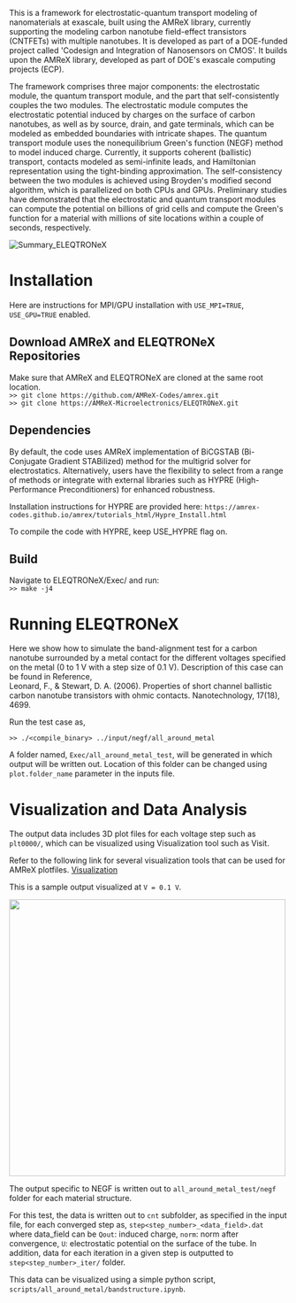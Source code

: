 This is a framework for electrostatic-quantum transport modeling of nanomaterials at exascale, built using the AMReX library, currently supporting the modeling carbon nanotube field-effect transistors (CNTFETs) with multiple nanotubes. It is developed as part of a DOE-funded project called 'Codesign and Integration of Nanosensors on CMOS'. It builds upon the AMReX library, developed as part of DOE's exascale computing projects (ECP).

The framework comprises three major components: the electrostatic module, the quantum transport module, and the part that self-consistently couples the two modules. The electrostatic module computes the electrostatic potential induced by charges on the surface of carbon nanotubes, as well as by source, drain, and gate terminals, which can be modeled as embedded boundaries with intricate shapes. The quantum transport module uses the nonequilibrium Green's function (NEGF) method to model induced charge. Currently, it supports coherent (ballistic) transport, contacts modeled as semi-infinite leads, and Hamiltonian representation using the tight-binding approximation. The self-consistency between the two modules is achieved using Broyden's modified second algorithm, which is parallelized on both CPUs and GPUs. Preliminary studies have demonstrated that the electrostatic and quantum transport modules can compute the potential on billions of grid cells and compute the Green's function for a material with millions of site locations within a couple of seconds, respectively. 

![Summary_ELEQTRONeX](https://github.com/AMReX-Microelectronics/eXstatic/assets/42623728/bb489e73-8530-4a48-9992-0caf2b206588)

# Installation
Here are instructions for MPI/GPU installation with `USE_MPI=TRUE`, `USE_GPU=TRUE` enabled.  

## Download AMReX and ELEQTRONeX Repositories
Make sure that AMReX and ELEQTRONeX are cloned at the same root location. \
``` >> git clone https://github.com/AMReX-Codes/amrex.git ``` \
``` >> git clone https://AMReX-Microelectronics/ELEQTRONeX.git ```

## Dependencies
By default, the code uses AMReX implementation of BiCGSTAB (Bi-Conjugate Gradient STABilized)
method for the multigrid solver for electrostatics. Alternatively, users have the flexibility to select from a range of methods or integrate with external libraries such as HYPRE (High-Performance Preconditioners) for enhanced robustness.

Installation instructions for HYPRE are provided here:
``` https://amrex-codes.github.io/amrex/tutorials_html/Hypre_Install.html ```

To compile the code with HYPRE, keep USE_HYPRE flag on.

## Build
 Navigate to ELEQTRONeX/Exec/ and run:\
```>> make -j4```

# Running ELEQTRONeX

Here we show how to simulate the band-alignment test for a carbon nanotube surrounded by a metal contact for the different voltages specified on the metal (0 to 1 V with a step size of 0.1 V).
Description of this case can be found in Reference,\
Leonard, F., & Stewart, D. A. (2006). Properties of short channel ballistic carbon nanotube transistors with ohmic contacts. Nanotechnology, 17(18), 4699.

Run the test case as,

```>> ./<compile_binary> ../input/negf/all_around_metal```

A folder named, `Exec/all_around_metal_test`, will be generated in which output will be written out. Location of this folder can be changed using `plot.folder_name` parameter in the inputs file.

# Visualization and Data Analysis

The output data includes 3D plot files for each voltage step such as `plt0000/`, which can be visualized using Visualization tool such as Visit.

Refer to the following link for several visualization tools that can be used for AMReX plotfiles.
[Visualization](https://amrex-codes.github.io/amrex/docs_html/Visualization_Chapter.html)

This is a sample output visualized at `V = 0.1 V`. 

<img src="https://github.com/AMReX-Microelectronics/ELEQTRONeX/assets/42623728/fd43bd3c-79a9-4bfb-8a4c-2316877fb2a7" width="500" height="500">


The output specific to NEGF is written out to `all_around_metal_test/negf` folder for each material structure. 

For this test, the data is written out to `cnt` subfolder, as specified in the input file, for each converged step as,
`step<step_number>_<data_field>.dat` where data_field can be `Qout`: induced charge, `norm`: norm after convergence, `U`: electrostatic potential on the surface of the tube.
In addition, data for each iteration in a given step is outputted to `step<step_number>_iter/` folder.

This data can be visualized using a simple python script, `scripts/all_around_metal/bandstructure.ipynb`.
